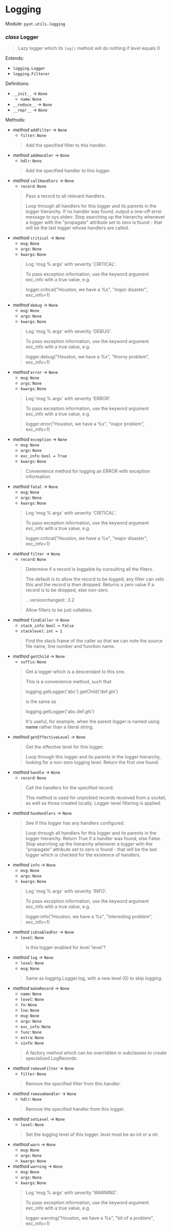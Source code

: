 # Logging 

Module: `pyot.utils.logging` 

### _class_ Logger

> Lazy logger which its `log()` method will do nothing if level equals 0

Extends: 
* `logging.Logger` 
* `logging.Filterer` 

Definitions: 
* `__init__` -> `None` 
  * `name`: `None` 
* `__reduce__` -> `None` 
* `__repr__` -> `None` 

Methods: 
* _method_ `addFilter` -> `None` 
  * `filter`: `None` 
  > Add the specified filter to this handler. 
* _method_ `addHandler` -> `None` 
  * `hdlr`: `None` 
  > Add the specified handler to this logger. 
* _method_ `callHandlers` -> `None` 
  * `record`: `None` 
  > Pass a record to all relevant handlers.
  > 
  > Loop through all handlers for this logger and its parents in the
  > logger hierarchy. If no handler was found, output a one-off error
  > message to sys.stderr. Stop searching up the hierarchy whenever a
  > logger with the "propagate" attribute set to zero is found - that
  > will be the last logger whose handlers are called. 
* _method_ `critical` -> `None` 
  * `msg`: `None` 
  * `args`: `None` 
  * `kwargs`: `None` 
  > Log 'msg % args' with severity 'CRITICAL'.
  > 
  > To pass exception information, use the keyword argument exc_info with
  > a true value, e.g.
  > 
  > logger.critical("Houston, we have a %s", "major disaster", exc_info=1) 
* _method_ `debug` -> `None` 
  * `msg`: `None` 
  * `args`: `None` 
  * `kwargs`: `None` 
  > Log 'msg % args' with severity 'DEBUG'.
  > 
  > To pass exception information, use the keyword argument exc_info with
  > a true value, e.g.
  > 
  > logger.debug("Houston, we have a %s", "thorny problem", exc_info=1) 
* _method_ `error` -> `None` 
  * `msg`: `None` 
  * `args`: `None` 
  * `kwargs`: `None` 
  > Log 'msg % args' with severity 'ERROR'.
  > 
  > To pass exception information, use the keyword argument exc_info with
  > a true value, e.g.
  > 
  > logger.error("Houston, we have a %s", "major problem", exc_info=1) 
* _method_ `exception` -> `None` 
  * `msg`: `None` 
  * `args`: `None` 
  * `exc_info`: `bool = True` 
  * `kwargs`: `None` 
  > Convenience method for logging an ERROR with exception information. 
* _method_ `fatal` -> `None` 
  * `msg`: `None` 
  * `args`: `None` 
  * `kwargs`: `None` 
  > Log 'msg % args' with severity 'CRITICAL'.
  > 
  > To pass exception information, use the keyword argument exc_info with
  > a true value, e.g.
  > 
  > logger.critical("Houston, we have a %s", "major disaster", exc_info=1) 
* _method_ `filter` -> `None` 
  * `record`: `None` 
  > Determine if a record is loggable by consulting all the filters.
  > 
  > The default is to allow the record to be logged; any filter can veto
  > this and the record is then dropped. Returns a zero value if a record
  > is to be dropped, else non-zero.
  > 
  > .. versionchanged:: 3.2
  > 
  >    Allow filters to be just callables. 
* _method_ `findCaller` -> `None` 
  * `stack_info`: `bool = False` 
  * `stacklevel`: `int = 1` 
  > Find the stack frame of the caller so that we can note the source
  > file name, line number and function name. 
* _method_ `getChild` -> `None` 
  * `suffix`: `None` 
  > Get a logger which is a descendant to this one.
  > 
  > This is a convenience method, such that
  > 
  > logging.getLogger('abc').getChild('def.ghi')
  > 
  > is the same as
  > 
  > logging.getLogger('abc.def.ghi')
  > 
  > It's useful, for example, when the parent logger is named using
  > __name__ rather than a literal string. 
* _method_ `getEffectiveLevel` -> `None` 
  > Get the effective level for this logger.
  > 
  > Loop through this logger and its parents in the logger hierarchy,
  > looking for a non-zero logging level. Return the first one found. 
* _method_ `handle` -> `None` 
  * `record`: `None` 
  > Call the handlers for the specified record.
  > 
  > This method is used for unpickled records received from a socket, as
  > well as those created locally. Logger-level filtering is applied. 
* _method_ `hasHandlers` -> `None` 
  > See if this logger has any handlers configured.
  > 
  > Loop through all handlers for this logger and its parents in the
  > logger hierarchy. Return True if a handler was found, else False.
  > Stop searching up the hierarchy whenever a logger with the "propagate"
  > attribute set to zero is found - that will be the last logger which
  > is checked for the existence of handlers. 
* _method_ `info` -> `None` 
  * `msg`: `None` 
  * `args`: `None` 
  * `kwargs`: `None` 
  > Log 'msg % args' with severity 'INFO'.
  > 
  > To pass exception information, use the keyword argument exc_info with
  > a true value, e.g.
  > 
  > logger.info("Houston, we have a %s", "interesting problem", exc_info=1) 
* _method_ `isEnabledFor` -> `None` 
  * `level`: `None` 
  > Is this logger enabled for level 'level'? 
* _method_ `log` -> `None` 
  * `level`: `None` 
  * `msg`: `None` 
  > Same as logging.Logger.log, with a new level (0) to skip logging. 
* _method_ `makeRecord` -> `None` 
  * `name`: `None` 
  * `level`: `None` 
  * `fn`: `None` 
  * `lno`: `None` 
  * `msg`: `None` 
  * `args`: `None` 
  * `exc_info`: `None` 
  * `func`: `None` 
  * `extra`: `None` 
  * `sinfo`: `None` 
  > A factory method which can be overridden in subclasses to create
  > specialized LogRecords. 
* _method_ `removeFilter` -> `None` 
  * `filter`: `None` 
  > Remove the specified filter from this handler. 
* _method_ `removeHandler` -> `None` 
  * `hdlr`: `None` 
  > Remove the specified handler from this logger. 
* _method_ `setLevel` -> `None` 
  * `level`: `None` 
  > Set the logging level of this logger.  level must be an int or a str. 
* _method_ `warn` -> `None` 
  * `msg`: `None` 
  * `args`: `None` 
  * `kwargs`: `None` 
* _method_ `warning` -> `None` 
  * `msg`: `None` 
  * `args`: `None` 
  * `kwargs`: `None` 
  > Log 'msg % args' with severity 'WARNING'.
  > 
  > To pass exception information, use the keyword argument exc_info with
  > a true value, e.g.
  > 
  > logger.warning("Houston, we have a %s", "bit of a problem", exc_info=1) 


